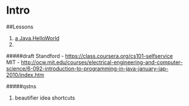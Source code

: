 # Intro
##Lessons
1. [a Java.HelloWorld](materials/Java.HelloWorld.md)
2. 


#####draft
Standford - https://class.coursera.org/cs101-selfservice  
MIT - http://ocw.mit.edu/courses/electrical-engineering-and-computer-science/6-092-introduction-to-programming-in-java-january-iap-2010/index.htm 


#####qstns
1. beautifier idea shortcuts
